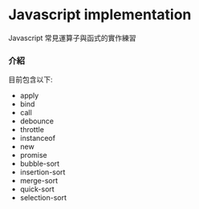 # Javascript implementation

Javascript 常見運算子與函式的實作練習

### 介紹

目前包含以下:

-  apply
-  bind
-  call
-  debounce
-  throttle
-  instanceof
-  new
-  promise
-  bubble-sort
-  insertion-sort
-  merge-sort
-  quick-sort
-  selection-sort
